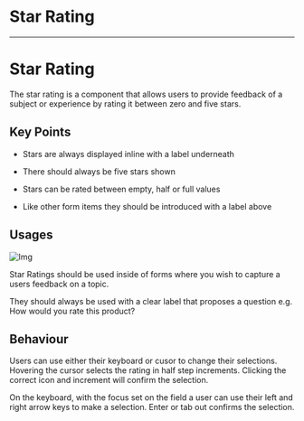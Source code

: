 
# Star Rating

---

# Star Rating

The star rating is a component that allows users to provide feedback of a subject or experience by rating it between zero and five stars.

## Key Points

- Stars are always displayed inline with a label underneath

- There should always be five stars shown

- Stars can be rated between empty, half or full values

- Like other form items they should be introduced with a label above

## Usages

![Img](https://studio-assets.supernova.io/design-systems/16150/4f8f9974-7468-481b-9211-0409acdd5168.jpg?Expires=1977609600&Policy=eyJTdGF0ZW1lbnQiOlt7IlJlc291cmNlIjoiaHR0cHM6Ly9zdHVkaW8tYXNzZXRzLnN1cGVybm92YS5pby9kZXNpZ24tc3lzdGVtcy8xNjE1MC80ZjhmOTk3NC03NDY4LTQ4MWItOTIxMS0wNDA5YWNkZDUxNjguanBnIiwiQ29uZGl0aW9uIjp7IkRhdGVMZXNzVGhhbiI6eyJBV1M6RXBvY2hUaW1lIjoxOTc3NjA5NjAwfX19XX0_&Signature=HoeIoL~4Dpilg2T1aXAiY1o5ws1GqIl3BpweOwxYTj3GRjH0z7s1KXvh8CJaz96gJt-GgSvBGMdGS7dZY8hxCcWVY04EzCwMYeaO~RHxFWhlqOvprE-3Jgncx9H3Mo3I-o2PfnC1X55G~cSmW617LeLZNQ9F0V5FdbEiedoAmClwkH4Amvs0MjCPKBleSgQmLDWCZxOQ83w1SVCUATpWU~7oLefwVozx~UUV08999WNX-~K4N6C8FjPu3WlUH~qBKkVje4KyXn2LTxQ49eJ9K-01UIXqpF8tsEZvZGXfRi937yxx6iQs16n2pchqOE-cztMbCOgTh9-eiSWc2~N9EA__&Key-Pair-Id=APKAJGK34LCCAUR7N6LA)

Star Ratings should be used inside of forms where you wish to capture a users feedback on a topic.

They should always be used with a clear label that proposes a question e.g. How would you rate this product?

## Behaviour

Users can use either their keyboard or cusor to change their selections. Hovering the cursor selects the rating in half step increments. Clicking the correct icon and increment will confirm the selection.

On the keyboard, with the focus set on the field a user can use their left and right arrow keys to make a selection. Enter or tab out confirms the selection.